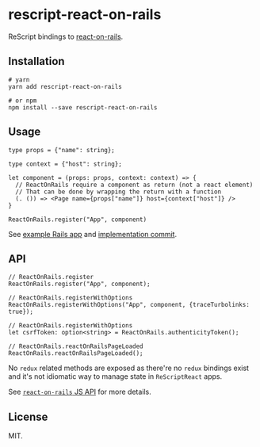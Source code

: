 # rescript-react-on-rails

ReScript bindings to [react-on-rails](https://github.com/shakacode/react_on_rails).

## Installation
```shell
# yarn
yarn add rescript-react-on-rails

# or npm
npm install --save rescript-react-on-rails
```

## Usage

```rescript
type props = {"name": string};

type context = {"host": string};

let component = (props: props, context: context) => {
  // ReactOnRails require a component as return (not a react element)
  // That can be done by wrapping the return with a function
  (. ()) => <Page name={props["name"]} host={context["host"]} />
}

ReactOnRails.register("App", component)
```

See [example Rails app](https://github.com/shakacode/reason-react-on-rails-example) and [implementation commit](https://github.com/shakacode/reason-react-on-rails-example/commit/e69bed7cb5141a87edafef1b67fca1b69a48e481).

## API
```rescript
// ReactOnRails.register
ReactOnRails.register("App", component);

// ReactOnRails.registerWithOptions
ReactOnRails.registerWithOptions("App", component, {traceTurbolinks: true});

// ReactOnRails.registerWithOptions
let csrfToken: option<string> = ReactOnRails.authenticityToken();

// ReactOnRails.reactOnRailsPageLoaded
ReactOnRails.reactOnRailsPageLoaded();
```

No `redux` related methods are exposed as there're no `redux` bindings exist and it's not idiomatic way to manage state in `ReScriptReact` apps.

See [`react-on-rails` JS API](https://github.com/shakacode/react_on_rails/blob/master/docs/api/javascript-api.md) for more details.

## License
MIT.
